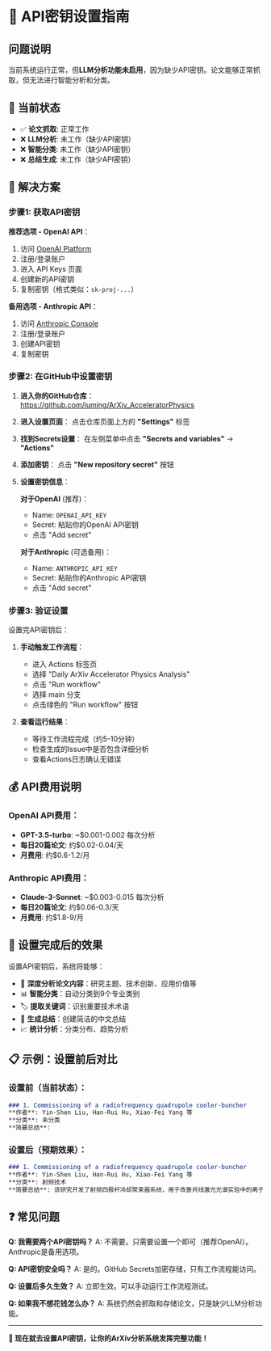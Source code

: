 # 🔑 API密钥设置指南

## 问题说明

当前系统运行正常，但**LLM分析功能未启用**，因为缺少API密钥。论文能够正常抓取，但无法进行智能分析和分类。

## 🚨 当前状态

- ✅ **论文抓取**: 正常工作
- ❌ **LLM分析**: 未工作（缺少API密钥）
- ❌ **智能分类**: 未工作（缺少API密钥）
- ❌ **总结生成**: 未工作（缺少API密钥）

## 🔧 解决方案

### 步骤1: 获取API密钥

**推荐选项 - OpenAI API**：
1. 访问 [OpenAI Platform](https://platform.openai.com/)
2. 注册/登录账户
3. 进入 API Keys 页面
4. 创建新的API密钥
5. 复制密钥（格式类似：`sk-proj-...`）

**备用选项 - Anthropic API**：
1. 访问 [Anthropic Console](https://console.anthropic.com/)
2. 注册/登录账户
3. 创建API密钥
4. 复制密钥

### 步骤2: 在GitHub中设置密钥

1. **进入你的GitHub仓库**：
   https://github.com/iuming/ArXiv_AcceleratorPhysics

2. **进入设置页面**：
   点击仓库页面上方的 **"Settings"** 标签

3. **找到Secrets设置**：
   在左侧菜单中点击 **"Secrets and variables"** → **"Actions"**

4. **添加密钥**：
   点击 **"New repository secret"** 按钮

5. **设置密钥信息**：
   
   **对于OpenAI** (推荐)：
   - Name: `OPENAI_API_KEY`
   - Secret: 粘贴你的OpenAI API密钥
   - 点击 "Add secret"
   
   **对于Anthropic** (可选备用)：
   - Name: `ANTHROPIC_API_KEY`
   - Secret: 粘贴你的Anthropic API密钥
   - 点击 "Add secret"

### 步骤3: 验证设置

设置完API密钥后：

1. **手动触发工作流程**：
   - 进入 Actions 标签页
   - 选择 "Daily ArXiv Accelerator Physics Analysis"
   - 点击 "Run workflow"
   - 选择 main 分支
   - 点击绿色的 "Run workflow" 按钮

2. **查看运行结果**：
   - 等待工作流程完成（约5-10分钟）
   - 检查生成的Issue中是否包含详细分析
   - 查看Actions日志确认无错误

## 💰 API费用说明

### OpenAI API费用：
- **GPT-3.5-turbo**: ~$0.001-0.002 每次分析
- **每日20篇论文**: 约$0.02-0.04/天
- **月费用**: 约$0.6-1.2/月

### Anthropic API费用：
- **Claude-3-Sonnet**: ~$0.003-0.015 每次分析
- **每日20篇论文**: 约$0.06-0.3/天
- **月费用**: 约$1.8-9/月

## 🎯 设置完成后的效果

设置API密钥后，系统将能够：

- 🧠 **深度分析论文内容**：研究主题、技术创新、应用价值等
- 📊 **智能分类**：自动分类到9个专业类别
- 🏷️ **提取关键词**：识别重要技术术语
- 📝 **生成总结**：创建简洁的中文总结
- 📈 **统计分析**：分类分布、趋势分析

## 📋 示例：设置前后对比

### 设置前（当前状态）：
```markdown
### 1. Commissioning of a radiofrequency quadrupole cooler-buncher
**作者**: Yin-Shen Liu, Han-Rui Hu, Xiao-Fei Yang 等  
**分类**: 未分类  
**简要总结**: 
```

### 设置后（预期效果）：
```markdown
### 1. Commissioning of a radiofrequency quadrupole cooler-buncher
**作者**: Yin-Shen Liu, Han-Rui Hu, Xiao-Fei Yang 等  
**分类**: 射频技术  
**简要总结**: 该研究开发了射频四极杆冷却聚束器系统，用于改善共线激光光谱实验中的离子束质量。系统通过离线测试验证，传输效率超过60%，束团时间分布半宽约2微秒，显著提升了整体传输效率，为精密激光光谱测量提供了重要技术支撑。
```

## ❓ 常见问题

**Q: 我需要两个API密钥吗？**
A: 不需要。只需要设置一个即可（推荐OpenAI）。Anthropic是备用选项。

**Q: API密钥安全吗？**
A: 是的。GitHub Secrets加密存储，只有工作流程能访问。

**Q: 设置后多久生效？**
A: 立即生效。可以手动运行工作流程测试。

**Q: 如果我不想花钱怎么办？**
A: 系统仍然会抓取和存储论文，只是缺少LLM分析功能。

---

**🎯 现在就去设置API密钥，让你的ArXiv分析系统发挥完整功能！**
